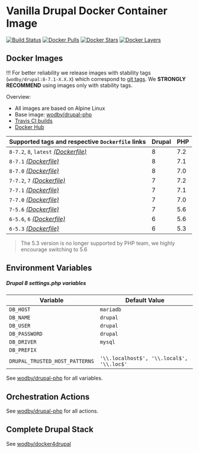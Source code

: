 # Vanilla Drupal Docker Container Image

[![Build Status](https://travis-ci.org/wodby/drupal.svg?branch=master)](https://travis-ci.org/wodby/drupal)
[![Docker Pulls](https://img.shields.io/docker/pulls/wodby/drupal.svg)](https://hub.docker.com/r/wodby/drupal)
[![Docker Stars](https://img.shields.io/docker/stars/wodby/drupal.svg)](https://hub.docker.com/r/wodby/drupal)
[![Docker Layers](https://images.microbadger.com/badges/image/wodby/drupal.svg)](https://microbadger.com/images/wodby/drupal)

## Docker Images

!!! For better reliability we release images with stability tags (`wodby/drupal:8-7.1-X.X.X`) which correspond to [git tags](https://github.com/wodby/drupal/releases). We **STRONGLY RECOMMEND** using images only with stability tags. 

Overview:

* All images are based on Alpine Linux
* Base image: [wodby/drupal-php](https://github.com/wodby/drupal-php)
* [Travis CI builds](https://travis-ci.org/wodby/drupal) 
* [Docker Hub](https://hub.docker.com/r/wodby/drupal)

| Supported tags and respective `Dockerfile` links                                                  | Drupal | PHP |
| ------------------------------------------------------------------------------------------------- | ------ | --- |
| `8-7.2`, `8`, `latest` [_(Dockerfile)_](https://github.com/wodby/drupal/tree/master/8/Dockerfile) | 8      | 7.2 |
| `8-7.1` [_(Dockerfile)_](https://github.com/wodby/drupal/tree/master/8/Dockerfile)                | 8      | 7.1 |
| `8-7.0` [_(Dockerfile)_](https://github.com/wodby/drupal/tree/master/8/Dockerfile)                | 8      | 7.0 |
| `7-7.2`, `7` [_(Dockerfile)_](https://github.com/wodby/drupal/tree/master/7/Dockerfile)           | 7      | 7.2 |
| `7-7.1` [_(Dockerfile)_](https://github.com/wodby/drupal/tree/master/7/Dockerfile)                | 7      | 7.1 |
| `7-7.0` [_(Dockerfile)_](https://github.com/wodby/drupal/tree/master/7/Dockerfile)                | 7      | 7.0 |
| `7-5.6` [_(Dockerfile)_](https://github.com/wodby/drupal/tree/master/7/Dockerfile)                | 7      | 5.6 |
| `6-5.6`, `6` [_(Dockerfile)_](https://github.com/wodby/drupal/tree/master/6/Dockerfile)           | 6      | 5.6 |
| `6-5.3` [_(Dockerfile)_](https://github.com/wodby/drupal/tree/master/6/Dockerfile)                | 6      | 5.3 |

> The 5.3 version is no longer supported by PHP team, we highly encourage switching to 5.6 

## Environment Variables

##### Drupal 8 settings.php variables

| Variable                       | Default Value                             |
| ------------------------------ | ----------------------------------------- |
| `DB_HOST`                      | `mariadb`                                 |
| `DB_NAME`                      | `drupal`                                  |
| `DB_USER`                      | `drupal`                                  |
| `DB_PASSWORD`                  | `drupal`                                  |
| `DB_DRIVER`                    | `mysql`                                   |
| `DB_PREFIX`                    |                                           |
| `DRUPAL_TRUSTED_HOST_PATTERNS` | `'\\.localhost$', '\\.local$', '\\.loc$'` |

See [wodby/drupal-php](https://github.com/wodby/drupal-php) for all variables.

## Orchestration Actions

See [wodby/drupal-php](https://github.com/wodby/drupal-php) for all actions.

## Complete Drupal Stack

See [wodby/docker4drupal](https://github.com/wodby/docker4drupal)
